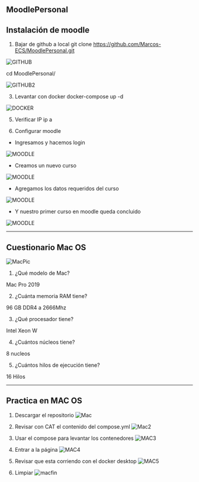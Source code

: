 ## MoodlePersonal
##  Instalación de moodle

1. Bajar de github a local
git clone https://github.com/Marcos-ECS/MoodlePersonal.git

 ![GITHUB](IMG/Clone.png)

cd MoodlePersonal/

![GITHUB2](IMG/CD.png)

3. Levantar con docker
docker-compose up -d

![DOCKER](IMG/Docker%20compose%20up.png)

5. Verificar IP
ip a

6. Configurar moodle

- Ingresamos y hacemos login
  
![MOODLE](IMG/Login.png)

- Creamos un nuevo curso
  
![MOODLE](IMG/Crear%20un%20curso.png)

- Agregamos los datos requeridos del curso

![MOODLE](IMG/EditarCurso.png)
  
- Y nuestro primer curso en moodle queda concluido
  
![MOODLE](IMG/Fin.png)

--------
## Cuestionario Mac OS
![MacPic](PICS_MAC/IMG20231117103509.jpg)

1. ¿Qué modelo de Mac?

Mac Pro 2019

2. ¿Cuánta memoria RAM tiene?

96 GB DDR4 a 2666Mhz

3. ¿Qué procesador tiene?

Intel Xeon W

4. ¿Cuántos núcleos tiene?

8 nucleos

5. ¿Cuántos hilos de ejecución tiene?

16 Hilos


-------

## Practica en MAC OS

1. Descargar el repositorio
![Mac](PICS_MAC/IMG20231117114435.jpg)

2. Revisar con CAT el contenido del compose.yml
![Mac2](PICS_MAC/IMG20231117114459.jpg)

3. Usar el compose para levantar los contenedores
![MAC3](PICS_MAC/IMG20231117114615.jpg)

4. Entrar a la página
![MAC4](PICS_MAC/IMG20231117114703.jpg)

5. Revisar que esta corriendo con el docker desktop
![MAC5](PICS_MAC/IMG20231117114712.jpg)

6. Limpiar
![macfin](PICS_MAC/IMG20231117114839.jpg)
